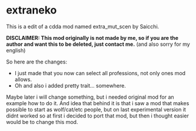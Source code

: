 # extraneko
This is a edit of a cdda mod named extra_mut_scen by Saicchi.

**DISCLAIMER: This mod originally is not made by me, so if you are the author and want this to be deleted, just contact me.**
(and also sorry for my english)

So here are the changes:
- I just made that you now can select all professions, not only ones mod allows.
- Oh and also i added pretty trait... somewhere.

Maybe later i will change something, but i needed original mod for an example how to do it.
And idea that behind it is that i saw a mod that makes possible to start as wolf/cat/etc people, but on last experimental version it didnt worked
so at first i decided to port that mod, but then i thought easier would be to change this mod.
